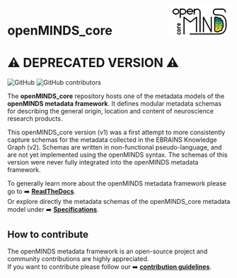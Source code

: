 <a href="/img/openMINDS_core_logo_light.png">
  <picture>
    <source media="(prefers-color-scheme: dark)" srcset="/img/openMINDS_core_logo_dark.png">
    <source media="(prefers-color-scheme: light)" srcset="/img/openMINDS_core_logo_light.png">
    <img alt="openMINDS_core metadata model" src="/img/openMINDS_core_logo_light.png" title="Logo created by U. Schlegel, L. Zehl, C. Hagen Blixhavn" align="right" height="70">
  </picture>
</a>

# openMINDS_core  
# :warning: **DEPRECATED VERSION** :warning:

![GitHub][license-url]
![GitHub contributors][contributors-url]

The **openMINDS_core** repository hosts one of the metadata models of the **openMINDS metadata framework**. It defines modular metadata schemas for describing the general origin, location and content of neuroscience research products.

This openMINDS_core version (v1) was a first attempt to more consistently capture schemas for the metadata collected in the EBRAINS Knowledge Graph (v2). Schemas are written in non-functional pseudo-language, and are not yet implemented using the openMINDS syntax. The schemas of this version were never fully integrated into the openMINDS metadata framework.

To generally learn more about the openMINDS metadata framework please go to :arrow_right: [**ReadTheDocs**][docu-url].  
Or explore directly the metadata schemas of the openMINDS_core metadata model under :arrow_right: [**Specifications**][docu-core-url].

## How to contribute

The openMINDS metadata framework is an open-source project and community contributions are highly appreciated.  
If you want to contribute please follow our :arrow_right: [**contribution guidelines**][contribution-url].


<!-- MARKDOWN LINKS & IMAGES -->
<!-- https://www.markdownguide.org/basic-syntax/#reference-style-links -->
[contribution-url]: https://openminds-documentation.readthedocs.io/en/latest/shared/how_to_contribute.html
[contributors-url]: https://img.shields.io/github/contributors/openMetadataInitiative/openMINDS_core
[docu-url]: https://openminds-documentation.readthedocs.io
[docu-core-url]: https://openminds-documentation.readthedocs.io/en/v1.0/specifications/core.html
[license-url]: https://img.shields.io/github/license/openMetadataInitiative/openMINDS_core

